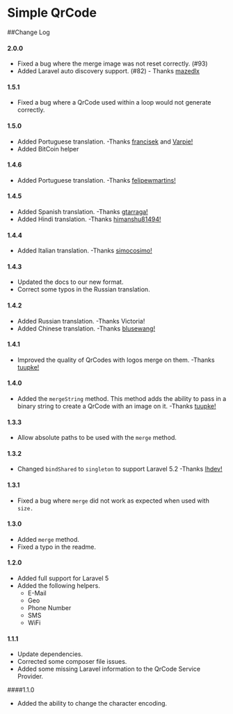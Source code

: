 Simple QrCode
=============

##Change Log

#### 2.0.0
* Fixed a bug where the merge image was not reset correctly. (#93)
* Added Laravel auto discovery support. (#82) - Thanks [mazedlx](https://github.com/mazedlx)

#### 1.5.1
* Fixed a bug where a QrCode used within a loop would not generate correctly.

#### 1.5.0
* Added Portuguese translation. -Thanks [francisek](https://github.com/francisek) and [Varpie!](https://github.com/Varpie)
* Added BitCoin helper

#### 1.4.6
* Added Portuguese translation. -Thanks [felipewmartins!](https://github.com/felipewmartins)

#### 1.4.5
* Added Spanish translation. -Thanks [gtarraga!](https://github.com/gtarraga)
* Added Hindi translation. -Thanks [himanshu81494!](https://github.com/himanshu81494)

#### 1.4.4
* Added Italian translation. -Thanks [simocosimo!](https://github.com/simocosimo)

#### 1.4.3
* Updated the docs to our new format.
* Correct some typos in the Russian translation.

#### 1.4.2
* Added Russian translation. -Thanks Victoria!
* Added Chinese translation. -Thanks [blusewang!](https://github.com/blusewang)

#### 1.4.1
* Improved the quality of QrCodes with logos merge on them.  -Thanks [tuupke!](https://github.com/tuupke)

#### 1.4.0
* Added the `mergeString` method.  This method adds the ability to pass in a binary string to create a QrCode with an image on it.  -Thanks [tuupke!](https://github.com/tuupke)

#### 1.3.3
* Allow absolute paths to be used with the `merge` method.

#### 1.3.2
* Changed `bindShared` to `singleton` to support Laravel 5.2  -Thanks [lhdev!](https://github.com/lhdev)

#### 1.3.1
* Fixed a bug where `merge` did not work as expected when used with `size.`

#### 1.3.0
* Added `merge` method.
* Fixed a typo in the readme.

#### 1.2.0
* Added full support for Laravel 5
* Added the following helpers.
  * E-Mail
  * Geo
  * Phone Number
  * SMS
  * WiFi

#### 1.1.1
* Update dependencies.
* Corrected some composer file issues.
* Added some missing Laravel information to the QrCode Service Provider.

####1.1.0
* Added the ability to change the character encoding.
